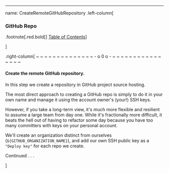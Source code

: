 ---
name: CreateRemoteGitHubRepository
.left-column[
  ### GitHub Repo
.footnote[.red.bold[] [Table of Contents](./)] 
<!-- H -->]
.right-column[
~ ~ ~ ~ ~ ~ ~ ~ ~ ~ ~ ~ ~ ~ - o 0 o - ~ ~ ~ ~ ~ ~ ~ ~ ~ ~ ~ ~ ~ ~ ~ ~

#### Create the **remote** GitHub repository.

In this step we create a repository in GitHub project source hosting.  

The most direct approach to creating a GitHub repo is simply to do it in your own name and manage it using the account owner's (your!) SSH keys.

However, if you take a long-term view, it's much more flexible and resilient to assume a large team from day one. While it's fractionally more difficult, it beats the hell out of having to refactor some day because you have too many committers with keys on your personal account.

We'll create an organization distinct from ourselves (```${GITHUB_ORGANIZATION_NAME}```), and add our own SSH public key as a ```"Deploy key"``` for each repo we create.

Continued . . . 
<!-- B -->]
